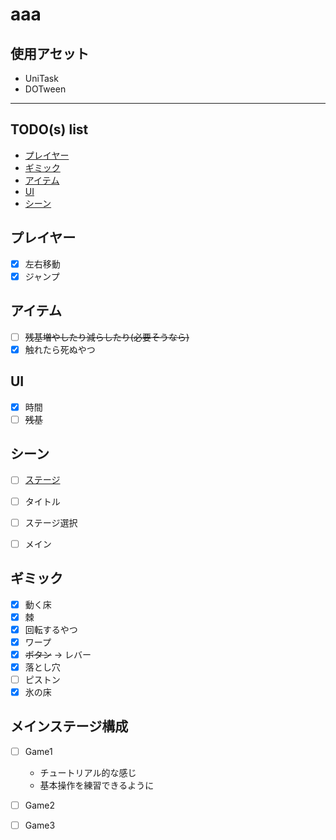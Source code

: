 # aaa

## 使用アセット

- UniTask
- DOTween

___

## TODO(s) list

- [プレイヤー](#プレイヤー)
- [ギミック](#ギミック)
- [アイテム](#アイテム)
- [UI](#ui)
- [シーン](#シーン)

## プレイヤー

- [x] 左右移動
- [x] ジャンプ

## アイテム

- [ ] ~~残基増やしたり減らしたり(必要そうなら)~~
- [x] 触れたら死ぬやつ

## UI

- [x] 時間
- [ ] ~~残基~~

## シーン

- [ ] [ステージ](#メインステージ構成)

- [ ] タイトル
- [ ] ステージ選択
- [ ] メイン

## ギミック

- [x] 動く床
- [x] 棘
- [x] 回転するやつ
- [x] ワープ
- [x] ~~ボタン~~ -> レバー
- [x] 落とし穴
- [ ] ピストン
- [x] 氷の床

## メインステージ構成

- [ ] Game1
  - チュートリアル的な感じ
  - 基本操作を練習できるように

- [ ] Game2

- [ ] Game3
